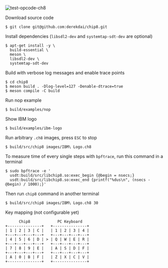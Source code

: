 ![](screenshots/test_opcode.png "test-opcode-ch8")

Download source code
```shell
$ git clone git@github.com:derekdai/chip8.git
```

Install dependencies (`libsdl2-dev` and `systemtap-sdt-dev` are optional)
```shell
$ apt-get install -y \
  build-essential \
  meson \
  libsdl2-dev \
  systemtap-sdt-dev
```

Build with verbose log messages and enable trace points
```
$ cd chip8
$ meson build . -Dlog-level=127 -Denable-dtrace=true
$ meson compile -C build
```

Run nop example
```shell
$ build/examples/nop
```

Show IBM logo
```shell
$ build/examples/ibm-logo
```

Run arbitrary `.ch8` images, press `ESC` to stop
```shell
$ build/src/chip8 images/IBM\ Logo.ch8
```

To measure time of every single steps with `bpftrace`, run this command in a terminal
```shell
$ sudo bpftrace -e '
  usdt:build/src/libchip8.so:exec_begin {@begin = nsecs;}
  usdt:build/src/libchip8.so:exec_end {printf("%dus\n", (nsecs - @begin) / 1000);}'
```

Then run `chip8` command in another terminal
```shell
$ build/src/chip8 images/IBM\ Logo.ch8 30
```

Key mapping (not configurable yet)
```
      Chip8            PC Keyboard
+---------------+   +---------------+
| 1 | 2 | 3 | C |   | 1 | 2 | 3 | 4 |
+---+---+---+---+   +---+---+---+---+
| 4 | 5 | 6 | D | > | Q | W | E | R |
+---+---+---+---+   +---+---+---+---+
| 7 | 8 | 9 | E |   | A | S | D | F |
+---+---+---+---+   +---+---+---+---+
| A | 0 | B | F |   | Z | X | C | V |
+---------------+   +---------------+
```
